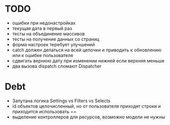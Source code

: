 
# TODO

- ошибки при недонастройках
- текущая дата в первый раз
- тесты на объединение массивов
- тесты на получение данных со страниц
- форма настроек теребует улучшений
- catch должен делаться на всей цепочки и приводить к обновлению или к ошибке пользователя
- сдвигать вернюю дату при изменении нижней если верхняя меньше
- два вызова dispatch сломают Dispatcher

# Debt

- Запутана логика Settings vs Filters vs Selects
- id объектов целочисленный, но от пользователя приходят строки и приходится использовать ==
- выделение контроллеров для ресурсов, возможно модели не нужны
